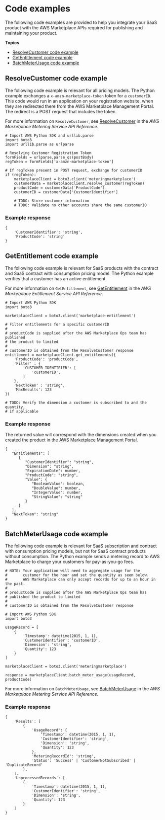# Code examples<a name="saas-code-examples"></a>

The following code examples are provided to help you integrate your SaaS product with the AWS Marketplace APIs required for publishing and maintaining your product\.

**Topics**
+ [ResolveCustomer code example](#saas-resolvecustomer-example)
+ [GetEntitlement code example](#saas-getentitlement-example)
+ [BatchMeterUsage code example](#saas-batchmeterusage-example)

## ResolveCustomer code example<a name="saas-resolvecustomer-example"></a>

The following code example is relevant for all pricing models\. The Python example exchanges a `x-amzn-marketplace-token` token for a `customerID`\. This code would run in an application on your registration website, when they are redirected there from the AWS Marketplace Management Portal\. The redirect is a POST request that includes the token\. 

For more information on `ResolveCustomer`, see [ResolveCustomer](https://docs.aws.amazon.com/marketplacemetering/latest/APIReference/API_ResolveCustomer.html) in the *AWS Marketplace Metering Service API Reference*\.

```
# Import AWS Python SDK and urllib.parse 
import boto3
import urllib.parse as urlparse 

# Resolving Customer Registration Token
formFields = urlparse.parse_qs(postBody)
regToken = formFields['x-amzn-marketplace-token']

# If regToken present in POST request, exchange for customerID
if (regToken):
    marketplaceClient = boto3.client('meteringmarketplace')
    customerData = marketplaceClient.resolve_customer(regToken)
    productCode = customerData['ProductCode']
    customerID = customerData['CustomerIdentifier']
    
    # TODO: Store customer information 
    # TODO: Validate no other accounts share the same customerID
```

### Example response<a name="saas-resolvecustomer-example-response"></a>

```
{
    'CustomerIdentifier': 'string',
    'ProductCode': 'string'
}
```

## GetEntitlement code example<a name="saas-getentitlement-example"></a>

The following code example is relevant for SaaS products with the contract and SaaS contract with consumption pricing model\. The Python example verifies that a customer has an active entitlement\.

For more information on `GetEntitlement`, see [GetEntitlement](https://docs.aws.amazon.com/marketplaceentitlement/latest/APIReference/API_GetEntitlements.html) in the *AWS Marketplace Entitlement Service API Reference*\.

```
# Import AWS Python SDK
import boto3

marketplaceClient = boto3.client('marketplace-entitlement')

# Filter entitlements for a specific customerID
#
# productCode is supplied after the AWS Marketplace Ops team has published 
# the product to limited
# 
# customerID is obtained from the ResolveCustomer response
entitlement = marketplaceClient.get_entitlements({
    'ProductCode': 'productCode',
    'Filter' : {
        'CUSTOMER_IDENTIFIER': [
            'customerID',
        ]
    },
    'NextToken' : 'string',
    'MaxResults': 123
})

# TODO: Verify the dimension a customer is subscribed to and the quantity, 
# if applicable
```

### Example response<a name="saas-getentitlement-example-response"></a>

The returned value will correspond with the dimensions created when you created the product in the AWS Marketplace Management Portal\.

```
{
   "Entitlements": [ 
      { 
         "CustomerIdentifier": "string",
         "Dimension": "string",
         "ExpirationDate": number,
         "ProductCode": "string",
         "Value": { 
            "BooleanValue": boolean,
            "DoubleValue": number,
            "IntegerValue": number,
            "StringValue": "string"
         }
      }
   ],
   "NextToken": "string"
}
```

## BatchMeterUsage code example<a name="saas-batchmeterusage-example"></a>

The following code example is relevant for SaaS subscription and contract with consumption pricing models, but not for SaaS contract products without consumption\. The Python example sends a metering record to AWS Marketplace to charge your customers for pay\-as\-you\-go fees\.

```
# NOTE: Your application will need to aggregate usage for the 
#       customer for the hour and set the quantity as seen below. 
#       AWS Marketplace can only accept records for up to an hour in the past. 
#
# productCode is supplied after the AWS Marketplace Ops team has 
# published the product to limited
#
# customerID is obtained from the ResolveCustomer response

# Import AWS Python SDK
import boto3

usageRecord = [
    {
        'Timestamp': datetime(2015, 1, 1),
        'CustomerIdentifier': 'customerID',
        'Dimension': 'string',
        'Quantity': 123
    }
]

marketplaceClient = boto3.client('meteringmarketplace')

response = marketplaceClient.batch_meter_usage(usageRecord, productCode)
```

For more information on `BatchMeterUsage`, see [BatchMeterUsage](https://docs.aws.amazon.com/marketplacemetering/latest/APIReference/API_BatchMeterUsage.html) in the *AWS Marketplace Metering Service API Reference*\.

### Example response<a name="saas-batchmeterusage-example-response"></a>

```
{
    'Results': [
        {
            'UsageRecord': {
                'Timestamp': datetime(2015, 1, 1),
                'CustomerIdentifier': 'string',
                'Dimension': 'string',
                'Quantity': 123
            },
            'MeteringRecordId': 'string',
            'Status': 'Success' | 'CustomerNotSubscribed' | 'DuplicateRecord'
        },
    ],
    'UnprocessedRecords': [
        {
            'Timestamp': datetime(2015, 1, 1),
            'CustomerIdentifier': 'string',
            'Dimension': 'string',
            'Quantity': 123
        }
    ]
}
```